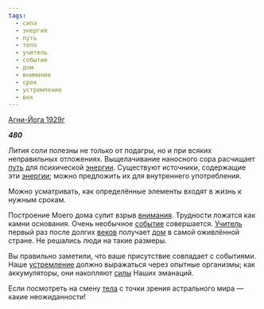 ```yaml
---
tags:
  - сила
  - энергия
  - путь
  - тело
  - учитель
  - событие
  - дом
  - внимание
  - срок
  - устремление
  - век
---
```

[Агни-Йога 1929г](https://127.0.0.1:4002/agni/1929)

___480___

Лития соли полезны не только от подагры, но и при всяких неправильных отложениях. Выщелачивание наносного сора расчищает [путь](../../../tags/#путь) для психической [энергии](../../../tags/#энергия). Существуют источники, содержащие эти [энергии](../../../tags/#энергия); можно предложить их для внутреннего употребления.   

Можно усматривать, как определённые элементы входят в жизнь к нужным срокам.   

Построение Моего дома сулит взрыв [внимания](../../../tags/#внимание). Трудности ложатся как камни основания. Очень необычное [событие](../../../tags/#событие) совершается. [Учитель](../../../tags/#учитель) первый раз после долгих [веков](../../../tags/#век) получает [дом](../../../tags/#дом) в самой оживлённой стране. Не решались люди на такие размеры.   

Вы правильно заметили, что ваше присутствие совпадает с событиями. Наше [устремление](../../../tags/#устремление) должно выражаться через опытные организмы; как аккумуляторы, они накопляют [силы](../../../tags/#сила) Наших эманаций.   

Если посмотреть на смену [тела](../../../tags/#тело) с точки зрения астрального мира — какие неожиданности!